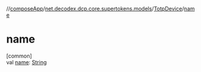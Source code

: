 //[composeApp](../../../index.md)/[net.decodex.dcp.core.supertokens.models](../index.md)/[TotpDevice](index.md)/[name](name.md)

# name

[common]\
val [name](name.md): [String](https://kotlinlang.org/api/latest/jvm/stdlib/kotlin/-string/index.html)
